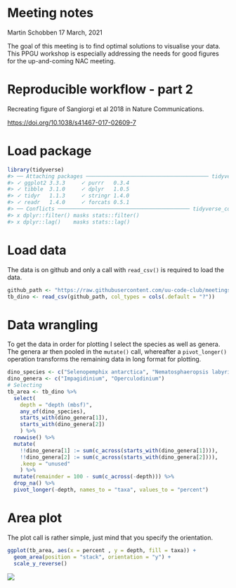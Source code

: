 Meeting notes
================
Martin Schobben
17 March, 2021

<!-- README.md is generated from README.Rmd. Please edit that file -->

The goal of this meeting is to find optimal solutions to visualise your
data. This PPGU workshop is especially addressing the needs for good
figures for the up-and-coming NAC meeting.

# Reproducible workflow - part 2

Recreating figure of Sangiorgi et al 2018 in Nature Communications.

<https://doi.org/10.1038/s41467-017-02609-7>

# Load package

``` r
library(tidyverse)
#> ── Attaching packages ─────────────────────────────────────── tidyverse 1.3.0 ──
#> ✓ ggplot2 3.3.3     ✓ purrr   0.3.4
#> ✓ tibble  3.1.0     ✓ dplyr   1.0.5
#> ✓ tidyr   1.1.3     ✓ stringr 1.4.0
#> ✓ readr   1.4.0     ✓ forcats 0.5.1
#> ── Conflicts ────────────────────────────────────────── tidyverse_conflicts() ──
#> x dplyr::filter() masks stats::filter()
#> x dplyr::lag()    masks stats::lag()
```

# Load data

The data is on github and only a call with `read_csv()` is required to
load the data.

``` r
github_path <- "https://raw.githubusercontent.com/uu-code-club/meetings/master/2021-03-24/Sangiorgi_SupplData4_dinoflagellatecysts.csv"
tb_dino <- read_csv(github_path, col_types = cols(.default = "?"))
```

# Data wrangling

To get the data in order for plotting I select the species as well as
genera. The genera ar then pooled in the `mutate()` call, whereafter a
`pivot_longer()` operation transforms the remaining data in long format
for plotting.

``` r
dino_species <- c("Selenopemphix antarctica", "Nematosphaeropsis labyrinthus")
dino_genera <- c("Impagidinium", "Operculodinium")
# Selecting
tb_area <- tb_dino %>% 
  select(
    depth = "depth (mbsf)",
    any_of(dino_species), 
    starts_with(dino_genera[1]), 
    starts_with(dino_genera[2])
    ) %>% 
  rowwise() %>% 
  mutate(
    !!dino_genera[1] := sum(c_across(starts_with(dino_genera[1]))),
    !!dino_genera[2] := sum(c_across(starts_with(dino_genera[2]))),
    .keep = "unused"
    ) %>% 
  mutate(remainder = 100 - sum(c_across(-depth))) %>% 
  drop_na() %>% 
  pivot_longer(-depth, names_to = "taxa", values_to = "percent") 
```

# Area plot

The plot call is rather simple, just mind that you specify the
orientation.

``` r
ggplot(tb_area, aes(x = percent , y = depth, fill = taxa)) +
  geom_area(position = "stack", orientation = "y") +
  scale_y_reverse() 
```

![](README_files/figure-gfm/area-1.png)<!-- -->
